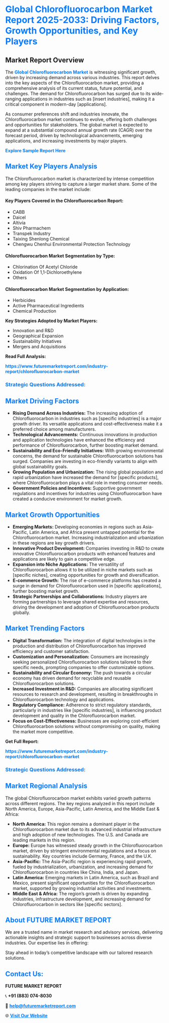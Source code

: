 <h1 style="color: #007BFF;">Global Chlorofluorocarbon Market Report 2025-2033: Driving Factors, Growth Opportunities, and Key Players</h1>

<section id="overview">
<h2>Market Report Overview</h2>
<p>The <a href="https://www.futuremarketreport.com/industry-report/chlorofluorocarbon-market" style="color: #007BFF; text-decoration: none;"><strong>Global Chlorofluorocarbon Market</strong></a> is witnessing significant growth, driven by increasing demand across various industries. This report delves into the key aspects of the Chlorofluorocarbon market, providing a comprehensive analysis of its current status, future potential, and challenges. The demand for Chlorofluorocarbon has surged due to its wide-ranging applications in industries such as [insert industries], making it a critical component in modern-day [applications].</p>
<p>As consumer preferences shift and industries innovate, the Chlorofluorocarbon market continues to evolve, offering both challenges and opportunities for stakeholders. The global market is expected to expand at a substantial compound annual growth rate (CAGR) over the forecast period, driven by technological advancements, emerging applications, and increasing investments by major players.</p>
</section>

<section id="overview">
<p><a href="https://www.futuremarketreport.com/request-sample/reportId=34170" style="color: #007BFF; text-decoration: none;"><strong>Explore Sample Report Here</strong></a></p>
</section>

<section id="key-players">
<h2 style="color: #007BFF;">Market Key Players Analysis</h2>
<p>The Chlorofluorocarbon market is characterized by intense competition among key players striving to capture a larger market share. Some of the leading companies in the market include:</p>
<h4>Key Players Covered in the Chlorofluorocarbon Report:</h4>
<ul><li>CABB</li><li>Daicel</li><li>Altivia</li><li>Shiv Pharmachem</li><li>Transpek Industry</li><li>Taixing Shenlong Chemical</li><li>Chengwu Chenhui Environmental Protection Technology</li></ul>
<h4>Chlorofluorocarbon Market Segmentation by Type:</h4>
<ul><li>Chlorination Of Acetyl Chloride</li><li>Oxidation Of 1,1-Dichloroethylene</li><li>Others</li></ul>

<h4>Chlorofluorocarbon Market Segmentation by Application:</h4>
<ul><li>Herbicides</li><li>Active Pharmaceutical Ingredients</li><li>Chemical Production</li></ul>
<p><strong>Key Strategies Adopted by Market Players:</strong></p>
<ul>
<li>Innovation and R&D</li>
<li>Geographical Expansion</li>
<li>Sustainability Initiatives</li>
<li>Mergers and Acquisitions</li>
</ul>
</section>

<section>
<p><strong>Read Full Analysis: </strong></p><a href="https://www.futuremarketreport.com/industry-report/chlorofluorocarbon-market" style="color: #007BFF; text-decoration: none;"><strong>https://www.futuremarketreport.com/industry-report/chlorofluorocarbon-market</strong></a>
<h3 style="color: #007BFF;">Strategic Questions Addressed:</h3>
</section>

<section id="driving-factors">
<h2 style="color: #007BFF;">Market Driving Factors</h2>
<ul>
<li><strong>Rising Demand Across Industries:</strong> The increasing adoption of Chlorofluorocarbon in industries such as [specific industries] is a major growth driver. Its versatile applications and cost-effectiveness make it a preferred choice among manufacturers.</li>
<li><strong>Technological Advancements:</strong> Continuous innovations in production and application technologies have enhanced the efficiency and performance of Chlorofluorocarbon, further boosting market demand.</li>
<li><strong>Sustainability and Eco-Friendly Initiatives:</strong> With growing environmental concerns, the demand for sustainable Chlorofluorocarbon solutions has surged. Companies are investing in eco-friendly variants to align with global sustainability goals.</li>
<li><strong>Growing Population and Urbanization:</strong> The rising global population and rapid urbanization have increased the demand for [specific products], where Chlorofluorocarbon plays a vital role in meeting consumer needs.</li>
<li><strong>Government Policies and Incentives:</strong> Supportive government regulations and incentives for industries using Chlorofluorocarbon have created a conducive environment for market growth.</li>
</ul>
</section>

<section id="growth-opportunities">
<h2 style="color: #007BFF;">Market Growth Opportunities</h2>
<ul>
<li><strong>Emerging Markets:</strong> Developing economies in regions such as Asia-Pacific, Latin America, and Africa present untapped potential for the Chlorofluorocarbon market. Increasing industrialization and urbanization in these regions are key growth drivers.</li>
<li><strong>Innovative Product Development:</strong> Companies investing in R&D to create innovative Chlorofluorocarbon products with enhanced features and applications are likely to gain a competitive edge.</li>
<li><strong>Expansion into Niche Applications:</strong> The versatility of Chlorofluorocarbon allows it to be utilized in niche markets such as [specific niches], creating opportunities for growth and diversification.</li>
<li><strong>E-commerce Growth:</strong> The rise of e-commerce platforms has created a surge in demand for Chlorofluorocarbon used in [specific applications], further boosting market growth.</li>
<li><strong>Strategic Partnerships and Collaborations:</strong> Industry players are forming partnerships to leverage shared expertise and resources, driving the development and adoption of Chlorofluorocarbon products globally.</li>
</ul>
</section>

<section id="trending-factors">
<h2 style="color: #007BFF;">Market Trending Factors</h2>
<ul>
<li><strong>Digital Transformation:</strong> The integration of digital technologies in the production and distribution of Chlorofluorocarbon has improved efficiency and customer satisfaction.</li>
<li><strong>Customization and Personalization:</strong> Consumers are increasingly seeking personalized Chlorofluorocarbon solutions tailored to their specific needs, prompting companies to offer customizable options.</li>
<li><strong>Sustainability and Circular Economy:</strong> The push towards a circular economy has driven demand for recyclable and reusable Chlorofluorocarbon solutions.</li>
<li><strong>Increased Investment in R&D:</strong> Companies are allocating significant resources to research and development, resulting in breakthroughs in Chlorofluorocarbon technology and applications.</li>
<li><strong>Regulatory Compliance:</strong> Adherence to strict regulatory standards, particularly in industries like [specific industries], is influencing product development and quality in the Chlorofluorocarbon market.</li>
<li><strong>Focus on Cost-Effectiveness:</strong> Businesses are exploring cost-efficient Chlorofluorocarbon solutions without compromising on quality, making the market more competitive.</li>
</ul>
</section>

<section>
<p><strong>Get Full Report: </strong></p><a href="https://www.futuremarketreport.com/industry-report/chlorofluorocarbon-market" style="color: #007BFF; text-decoration: none;"><strong>https://www.futuremarketreport.com/industry-report/chlorofluorocarbon-market</strong></a>
<h3 style="color: #007BFF;">Strategic Questions Addressed:</h3>
</section>


<section id="regional-analysis">
<h2 style="color: #007BFF;">Market Regional Analysis</h2>
<p>The global Chlorofluorocarbon market exhibits varied growth patterns across different regions. The key regions analyzed in this report include North America, Europe, Asia-Pacific, Latin America, and the Middle East & Africa:</p>
<ul>
<li><strong>North America:</strong> This region remains a dominant player in the Chlorofluorocarbon market due to its advanced industrial infrastructure and high adoption of new technologies. The U.S. and Canada are leading markets in this region.</li>
<li><strong>Europe:</strong> Europe has witnessed steady growth in the Chlorofluorocarbon market, driven by stringent environmental regulations and a focus on sustainability. Key countries include Germany, France, and the U.K.</li>
<li><strong>Asia-Pacific:</strong> The Asia-Pacific region is experiencing rapid growth, fueled by industrialization, urbanization, and increasing demand for Chlorofluorocarbon in countries like China, India, and Japan.</li>
<li><strong>Latin America:</strong> Emerging markets in Latin America, such as Brazil and Mexico, present significant opportunities for the Chlorofluorocarbon market, supported by growing industrial activities and investments.</li>
<li><strong>Middle East & Africa:</strong> The region’s growth is driven by expanding industries, infrastructure development, and increasing demand for Chlorofluorocarbon in sectors like [specific sectors].</li>
</ul>
</section>

<footer>
<h2 style="color: #007BFF;">About FUTURE MARKET REPORT</h2>
<p>We are a trusted name in market research and advisory services, delivering actionable insights and strategic support to businesses across diverse industries. Our expertise lies in offering:</p>

<p>Stay ahead in today’s competitive landscape with our tailored research solutions.</p>

<h2 style="color: #007BFF;">Contact Us:</h2>
<p><strong>FUTURE MARKET REPORT</strong></p>
<p>📞 <strong>+91 (883) 074-8030</strong></p>
<p>📧 <strong><a href="mailto:help@futuremarketreport.com" style="color: #007BFF;">help@futuremarketreport.com</a></strong></p>
<p>🌐 <strong><a href="https://www.futuremarketreport.com/" style="color: #007BFF;">Visit Our Website</a></strong></p>
</footer>